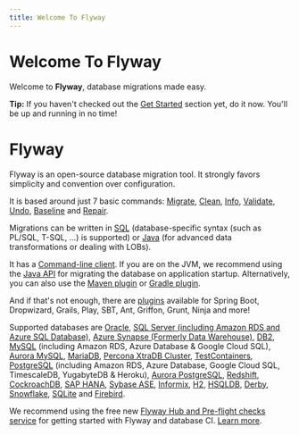 ```yaml
---
title: Welcome To Flyway
---
```

# Welcome To Flyway

<p>Welcome to <strong>Flyway</strong>, database migrations made easy.</p>

<div class="well well-small">
    <strong>Tip:</strong>
    If you haven't checked out the <a href="Getting%20Started">Get Started</a> section yet, do it now. You'll be up
    and running in no time!
</div>

<h1 class="text--center">
    <span class="icon--flyway color--red icon--6x display--block spaced-v"></span>
    <span class="text--redgate text--bigger">Flyway</span>
</h1>

<p>Flyway is an open-source database migration tool. It strongly favors simplicity and convention over
    configuration.</p>

<p>It is based around just 7 basic commands:
    <a href="Commands/migrate">Migrate</a>,
    <a href="Commands/clean">Clean</a>,
    <a href="Commands/info">Info</a>,
    <a href="Commands/validate">Validate</a>,
    <a href="Commands/undo">Undo</a>,
    <a href="Commands/baseline">Baseline</a> and
    <a href="Commands/repair">Repair</a>.
</p>

<p>Migrations can be written in <a href="Concepts/migrations#sql-based-migrations">SQL</a>
    (database-specific syntax (such as PL/SQL, T-SQL, ...) is supported)
    or <a href="Concepts/migrations#java-based-migrations">Java</a>
    (for advanced data transformations or dealing with LOBs).</p>

<p>It has a <a href="Usage/Command Line">Command-line client</a>.
    If you are on the JVM, we recommend using the <a href="Uusage/api">Java API</a>
    for migrating the database on application startup.
    Alternatively, you can also use the <a href="Usage/Maven Goal">Maven plugin</a>
    or <a href="Usage/Gradle Task">Gradle plugin</a>.</p>

<p>And if that's not enough, there are <a href="Usage/Community%20Plugins%20and%20Integrations">plugins</a>
    available for Spring Boot, Dropwizard, Grails, Play, SBT, Ant, Griffon, Grunt, Ninja and more!</p>

<p>Supported databases are
    <a href="Supported Databases/oracle">Oracle</a>,
    <a href="Supported Databases/SQL Server">SQL Server (including Amazon RDS and Azure SQL Database)</a>,
    <a href="Supported Databases/Azure Synapse">Azure Synapse (Formerly Data Warehouse)</a>,
    <a href="Supported Databases/db2">DB2</a>,
    <a href="Supported Databases/mysql">MySQL</a> (including Amazon RDS, Azure Database &amp; Google Cloud SQL),
    <a href="Supported Databases/aurora-mysql">Aurora MySQL</a>,
    <a href="Supported Databases/mariadb">MariaDB</a>,
    <a href="Supported Databases/Percona XtraDB Cluster">Percona XtraDB Cluster</a>,
    <a href="Supported Databases/testcontainers">TestContainers</a>,
    <a href="Supported Databases/postgresql">PostgreSQL</a> (including Amazon RDS, Azure Database, Google Cloud SQL, TimescaleDB, YugabyteDB &amp; Heroku),
    <a href="Supported Databases/aurora-postgresql">Aurora PostgreSQL</a>,
    <a href="Supported Databases/redshift">Redshift</a>,
    <a href="Supported Databases/cockroachdb">CockroachDB</a>,
    <a href="Supported Databases/SAP HANA (Including SAP HANA Cloud)">SAP HANA</a>,
    <a href="Supported Databases/sybasease">Sybase ASE</a>,
    <a href="Supported Databases/informix">Informix</a>,
    <a href="Supported Databases/h2">H2</a>,
    <a href="Supported Databases/hsqldb">HSQLDB</a>,
    <a href="Supported Databases/derby">Derby</a>,
    <a href="Supported Databases/snowflake">Snowflake</a>,
    <a href="Supported Databases/sqlite">SQLite</a> and
    <a href="Supported Databases/firebird">Firebird</a>.</p>

<p>We recommend using the free new <a href="https://flywaydb.org/hub">Flyway Hub and Pre-flight checks service</a> for getting started with Flyway and database CI. <a href="https://flywaydb.org/hub">Learn more</a>.</p>
